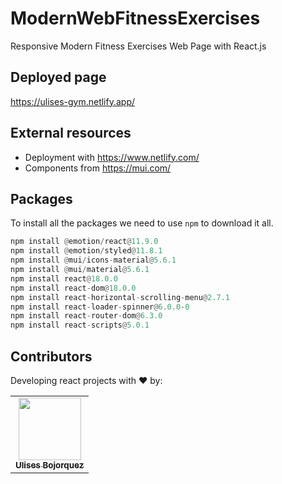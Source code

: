 # ModernWebFitnessExercises
Responsive Modern Fitness Exercises Web Page with React.js

## Deployed page
https://ulises-gym.netlify.app/

## External resources
* Deployment with https://www.netlify.com/
* Components from https://mui.com/

## Packages

To install all the packages we need to use ``npm`` to download it all.

```python
npm install @emotion/react@11.9.0
npm install @emotion/styled@11.8.1
npm install @mui/icons-material@5.6.1
npm install @mui/material@5.6.1
npm install react@18.0.0
npm install react-dom@18.0.0
npm install react-horizontal-scrolling-menu@2.7.1
npm install react-loader-spinner@6.0.0-0
npm install react-router-dom@6.3.0
npm install react-scripts@5.0.1
```

## Contributors
Developing react projects with ❤️ by:
<table>
  <tr>
    <td align="center"><a href="https://github.com/UlisesBojorquez"><img src="https://avatars.githubusercontent.com/u/35876113?v=4" width="100px;" alt=""/><br /><sub><b>Ulises Bojorquez</b></sub></a><br /></td>
  </tr>
